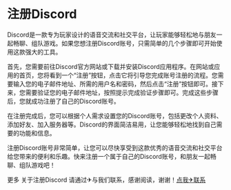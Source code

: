 # 注册Discord

Discord是一款专为玩家设计的语音交流和社交平台，让玩家能够轻松地与朋友一起畅聊、组队游戏。如果您想注册Discord账号，只需简单的几个步骤即可开始使用这款强大的工具。

首先，您需要前往Discord官方网站或下载并安装Discord应用程序。在网站或应用的首页，您将看到一个“注册”按钮，点击它将引导您完成账号注册的流程。您需要输入您的电子邮件地址、所需的用户名和密码，然后点击“注册”按钮即可。接下来，您需要验证您的电子邮件地址，按照提示完成验证步骤即可。完成这些步骤后，您就成功注册了自己的Discord账号。

在注册完成后，您可以根据个人需求设置您的Discord账号，包括更改个人资料、添加好友、加入服务器等。Discord的界面简洁易用，让您能够轻松地找到自己需要的功能和信息。

注册Discord账号非常简单，让您可以尽快享受到这款优秀的语音交流和社交平台给您带来的便利和乐趣。快来注册一个属于自己的Discord账号，和朋友一起畅聊、组队游戏吧！

更多 关于注册Discord 请通过✈与我们联系，感谢阅读，谢谢！[点我✈联系](https://w.k02.cc)